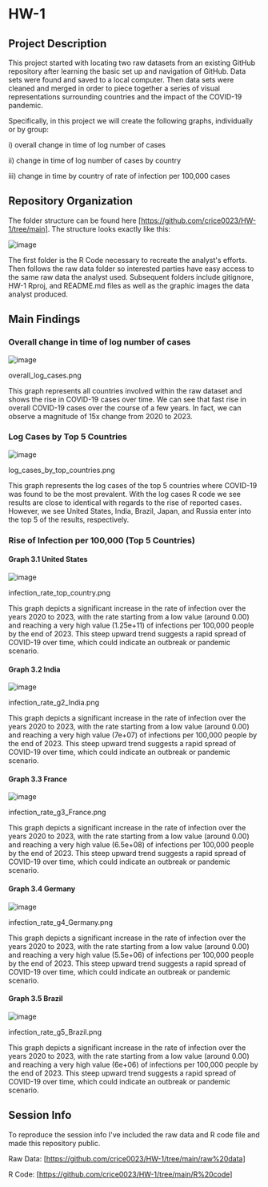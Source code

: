 # HW-1
## Project Description
This project started with locating two raw datasets from an existing GitHub repository after learning the basic set up and navigation of GitHub. Data sets were found and saved to a local computer. Then data sets were cleaned and merged in order to piece together a series of visual representations surrounding countries and the impact of the COVID-19 pandemic. 

Specifically, in this project we will create the following graphs, individually or by group: 

i) overall change in time of log number of cases

ii) change in time of log number of cases by country

iii) change in time by country of rate of infection per 100,000 cases

##  Repository Organization
The folder structure can be found here [https://github.com/crice0023/HW-1/tree/main].
The structure looks exactly like this: 

![image](https://github.com/crice0023/HW-1/assets/161267590/e8fbabc2-2acf-4560-bdbc-779c1216127d)

The first folder is the R Code necessary to recreate the analyst's efforts. Then follows the raw data folder so interested parties have easy access to the same raw data the analyst used. 
Subsequent folders include gitignore, HW-1 Rproj, and README.md files as well as the graphic images the data analyst produced. 

## Main Findings

### Overall change in time of log number of cases

![image](https://github.com/crice0023/HW-1/assets/161267590/53a445a1-80d1-4f01-8cd1-6eed9caf50b5)

overall_log_cases.png

This graph represents all countries involved within the raw dataset and shows the rise in COVID-19 cases over time. We can see that fast rise in overall COVID-19 cases over the course of a few years. In fact, we can observe a magnitude of 15x change from 2020 to 2023. 

### Log Cases by Top 5 Countries

![image](https://github.com/crice0023/HW-1/assets/161267590/563785c9-4edb-4746-8f1b-469650978d53)

log_cases_by_top_countries.png

This graph represents the log cases of the top 5 countries where COVID-19 was found to be the most prevalent. With the log cases R code we see results are close to identical with regards to the rise of reported cases. However, we see United States, India, Brazil, Japan, and Russia enter into the top 5 of the results, respectively. 

### Rise of Infection per 100,000 (Top 5 Countries)
#### Graph 3.1 United States

![image](https://github.com/crice0023/HW-1/assets/161267590/2150c283-8ec5-4092-b005-ccceb5da9e17)

infection_rate_top_country.png

This graph depicts a significant increase in the rate of infection over the years 2020 to 2023, with the rate starting from a low value (around 0.00) and reaching a very high value (1.25e+11) of infections per 100,000 people by the end of 2023. This steep upward trend suggests a rapid spread of COVID-19 over time, which could indicate an outbreak or pandemic scenario. 

#### Graph 3.2 India

![image](https://github.com/crice0023/HW-1/assets/161267590/7c7b7698-a799-46ef-b95f-facbc83a42fd)

infection_rate_g2_India.png

This graph depicts a significant increase in the rate of infection over the years 2020 to 2023, with the rate starting from a low value (around 0.00) and reaching a very high value (7e+07) of infections per 100,000 people by the end of 2023. This steep upward trend suggests a rapid spread of COVID-19 over time, which could indicate an outbreak or pandemic scenario.

#### Graph 3.3 France

![image](https://github.com/crice0023/HW-1/assets/161267590/7adb1a79-3227-47ac-93f1-d02c516bb1ac)

infection_rate_g3_France.png

This graph depicts a significant increase in the rate of infection over the years 2020 to 2023, with the rate starting from a low value (around 0.00) and reaching a very high value (6.5e+08) of infections per 100,000 people by the end of 2023. This steep upward trend suggests a rapid spread of COVID-19 over time, which could indicate an outbreak or pandemic scenario.

#### Graph 3.4 Germany

![image](https://github.com/crice0023/HW-1/assets/161267590/fd5d655d-56e0-4892-8fef-e071021634c9)

infection_rate_g4_Germany.png

This graph depicts a significant increase in the rate of infection over the years 2020 to 2023, with the rate starting from a low value (around 0.00) and reaching a very high value (5.5e+06) of infections per 100,000 people by the end of 2023. This steep upward trend suggests a rapid spread of COVID-19 over time, which could indicate an outbreak or pandemic scenario.

#### Graph 3.5 Brazil

![image](https://github.com/crice0023/HW-1/assets/161267590/8938561a-b0cc-4aeb-a47b-a406748f6c49)

infection_rate_g5_Brazil.png

This graph depicts a significant increase in the rate of infection over the years 2020 to 2023, with the rate starting from a low value (around 0.00) and reaching a very high value (6e+06) of infections per 100,000 people by the end of 2023. This steep upward trend suggests a rapid spread of COVID-19 over time, which could indicate an outbreak or pandemic scenario.

## Session Info

To reproduce the session info I've included the raw data and R code file and made this repository public. 

Raw Data: [https://github.com/crice0023/HW-1/tree/main/raw%20data]

R Code: [https://github.com/crice0023/HW-1/tree/main/R%20code]
